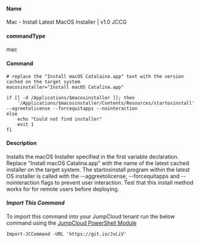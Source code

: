 #### Name

Mac - Install Latest MacOS Installer | v1.0 JCCG

#### commandType

mac

#### Command

```
# replace the "Install macOS Catalaina.app" text with the version cached on the target system
macosinstaller="Install macOS Catalina.app"

if [[ -d /Applications/$macosinstaller ]]; then
    '/Applications/$macosinstaller/Contents/Resources/startosinstall' --agreetolicense --forcequitapps --nointeraction
else
    echo "Could not find installer"
    exit 1
fi
```

#### Description

Installs the macOS Installer specified in the first variable declaration. Replace "Install macOS Catalina.app" with the name of the latest cached installer on the target system. The startosinstall program within the latest OS installer is called with the --aggreetolicense, --forcequitapps and --nointeraction flags to prevent user interaction. Test that this install method works for for remote users before deploying.

#### *Import This Command*

To import this command into your JumpCloud tenant run the below command using the [JumpCloud PowerShell Module](https://github.com/TheJumpCloud/support/wiki/Installing-the-JumpCloud-PowerShell-Module)

```
Import-JCCommand -URL 'https://git.io/JvLiV'
```
